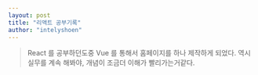```yaml
---
layout: post
title: "리액트 공부기록"
author: "intelyshoen"
---
```


> React 를 공부하던도중 Vue 를 통해서 홈페이지를 하나 제작하게 되었다. 역시 실무를 계속 해봐야, 개념이 조금더 이해가 빨리가는거같다.
